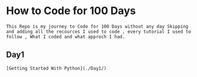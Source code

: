 # How to Code for 100 Days 
    This Repo is my journey to Code for 100 Days without any day Skipping and adding all the recources I used to code , every tutorial I used to follow , What I coded and what approch I had.


## Day1
    [Getting Started With Python](./Day1/)
